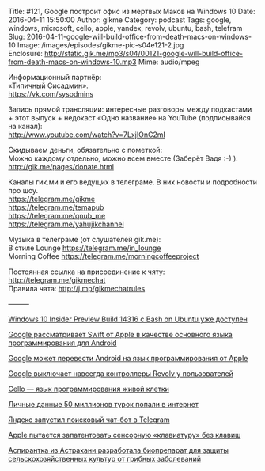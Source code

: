 Title: #121, Google построит офис из мертвых Маков на Windows 10
Date: 2016-04-11 15:50:00
Author: gikme
Category: podcast
Tags: google, windows, microsoft, cello, apple, yandex, revolv, ubuntu, bash, telefram 
Slug: 2016-04-11-google-will-build-office-from-death-macs-on-windows-10
Image: /images/episodes/gikme-pic-s04e121-2.jpg  
Enclosure: http://static.gik.me/mp3/s04/00121-google-will-build-office-from-death-macs-on-windows-10.mp3
Mime: audio/mpeg


Информационный партнёр:  
«Типичный Сисадмин».  
<https://vk.com/sysodmins>

Запись прямой трансляции: интересные разговоры между подкастами + этот выпуск + недокаст «Одно название» на YouTube (подписывайся на канал):  
<http://www.youtube.com/watch?v=7LxjIOnC2mI>

Скидываем деньги, обязательно с пометкой:  
Можно каждому отдельно, можно всем вместе (Заберёт Вадя :-) ):  
<http://gik.me/pages/donate.html>

Каналы гик.ми и его ведущих в телеграме. В них новости и подробности про шоу.  
<https://telegram.me/gikme>  
<https://telegram.me/temapub>  
<https://telegram.me/qnub_me>  
<https://telegram.me/yahujikchannel>

Музыка в телеграме (от слушателей gik.me):  
В стиле Lounge <https://telegram.me/in_lounge>  
Morning Coffee <https://telegram.me/morningcoffeeproject>

Постоянная ссылка на присоединение к чяту: <http://telegram.me/gikmechat>  
Правила чата: <http://j.mp/gikmechatrules>

———

[Windows 10 Insider Preview Build 14316 с Bash on Ubuntu уже доступен](https://geektimes.ru/post/273960/)

[Google рассматривает Swift от Apple в качестве основного языка программирования для Android](https://vc.ru/n/google-android-swift)

[Google может перевести Android на язык программирования от Apple](http://4pda.ru/2016/04/08/289633/)

[Google выключает навсегда контроллеры Revolv у пользователей](https://geektimes.ru/post/273980/)

[Cello — язык программирования живой клетки](https://geektimes.ru/post/273966/)

[Личные данные 50 миллионов турок попали в интернет](http://n1.by/news/2016/04/04/641306-lichnye-dannye-50-millionov-turok-popali-v-internet.html)

[Яндекс запустил поисковый чат-бот в Telegram](http://www.ferra.ru/ru/techlife/news/2016/04/06/yandex-Telegram/#.VwoPnRmOHqB)

[Apple пытается запатентовать сенсорную «клавиатуру» без клавиш](http://www.ixbt.com/news/2016/04/08/apple-pytaetsja-zapatentovat-sensornuju-klaviaturu-bez-klavish.html)

[Аспирантка из Астрахани разработала биопрепарат для защиты сельскохозяйственных культур от грибных заболеваний](https://geektimes.ru/post/274074/)
